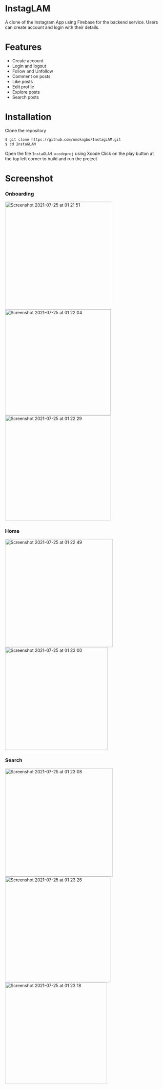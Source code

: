 # InstagLAM

A clone of the Instagram App using Firebase for the backend service. Users can create account and login with their details.


# Features

  - Create account
  - Login and logout
  - Follow and Unfollow
  - Comment on posts
  - Like posts
  - Edit profile
  - Explore posts
  - Search posts

# Installation
Clone the repository
```sh
$ git clone https://github.com/omokagbo/InstagLAM.git
$ cd InstaGLAM
```

Open the file `InstaGLAM.xcodeproj` using Xcode 
Click on the play button at the top left corner to build and run the project


# Screenshot

### Onboarding
<img width="351" alt="Screenshot 2021-07-25 at 01 21 51" src="https://user-images.githubusercontent.com/69020285/126883954-0fce9173-baa2-4d25-b967-543a96169179.png"><img width="346" alt="Screenshot 2021-07-25 at 01 22 04" src="https://user-images.githubusercontent.com/69020285/126883957-d7fbdf52-16fd-4a78-bf52-1d194d37aee6.png"><img width="345" alt="Screenshot 2021-07-25 at 01 22 29" src="https://user-images.githubusercontent.com/69020285/126883963-7943ba6e-49e8-4fc0-b648-eecb28a5754c.png">

### Home
<img width="353" alt="Screenshot 2021-07-25 at 01 22 49" src="https://user-images.githubusercontent.com/69020285/126883988-b155bb50-23cd-421f-8611-ad8439051c32.png"><img width="336" alt="Screenshot 2021-07-25 at 01 23 00" src="https://user-images.githubusercontent.com/69020285/126883990-bc145ea0-b2ee-413b-988e-aa6ef73e365f.png">

### Search
<img width="353" alt="Screenshot 2021-07-25 at 01 23 08" src="https://user-images.githubusercontent.com/69020285/126884000-1914075d-759b-40b7-8d87-0c46b100ddc0.png"><img width="345" alt="Screenshot 2021-07-25 at 01 23 26" src="https://user-images.githubusercontent.com/69020285/126884008-551e7c38-89df-4136-b166-6043d342855e.png"><img width="332" alt="Screenshot 2021-07-25 at 01 23 18" src="https://user-images.githubusercontent.com/69020285/126884014-e143a168-a396-4d0b-a110-fe8fc0d0f555.png">


